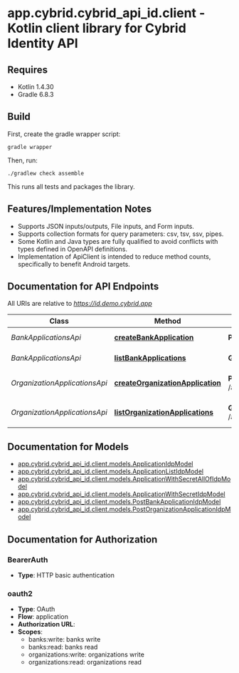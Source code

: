 # app.cybrid.cybrid_api_id.client - Kotlin client library for Cybrid Identity API

## Requires

* Kotlin 1.4.30
* Gradle 6.8.3

## Build

First, create the gradle wrapper script:

```
gradle wrapper
```

Then, run:

```
./gradlew check assemble
```

This runs all tests and packages the library.

## Features/Implementation Notes

* Supports JSON inputs/outputs, File inputs, and Form inputs.
* Supports collection formats for query parameters: csv, tsv, ssv, pipes.
* Some Kotlin and Java types are fully qualified to avoid conflicts with types defined in OpenAPI definitions.
* Implementation of ApiClient is intended to reduce method counts, specifically to benefit Android targets.

<a name="documentation-for-api-endpoints"></a>
## Documentation for API Endpoints

All URIs are relative to *https://id.demo.cybrid.app*

Class | Method | HTTP request | Description
------------ | ------------- | ------------- | -------------
*BankApplicationsApi* | [**createBankApplication**](docs/BankApplicationsApi.md#createbankapplication) | **POST** /api/bank_applications | Create bank application
*BankApplicationsApi* | [**listBankApplications**](docs/BankApplicationsApi.md#listbankapplications) | **GET** /api/bank_applications | List bank applications
*OrganizationApplicationsApi* | [**createOrganizationApplication**](docs/OrganizationApplicationsApi.md#createorganizationapplication) | **POST** /api/organization_applications | Create organization application
*OrganizationApplicationsApi* | [**listOrganizationApplications**](docs/OrganizationApplicationsApi.md#listorganizationapplications) | **GET** /api/organization_applications | List organization applications


<a name="documentation-for-models"></a>
## Documentation for Models

 - [app.cybrid.cybrid_api_id.client.models.ApplicationIdpModel](docs/ApplicationIdpModel.md)
 - [app.cybrid.cybrid_api_id.client.models.ApplicationListIdpModel](docs/ApplicationListIdpModel.md)
 - [app.cybrid.cybrid_api_id.client.models.ApplicationWithSecretAllOfIdpModel](docs/ApplicationWithSecretAllOfIdpModel.md)
 - [app.cybrid.cybrid_api_id.client.models.ApplicationWithSecretIdpModel](docs/ApplicationWithSecretIdpModel.md)
 - [app.cybrid.cybrid_api_id.client.models.PostBankApplicationIdpModel](docs/PostBankApplicationIdpModel.md)
 - [app.cybrid.cybrid_api_id.client.models.PostOrganizationApplicationIdpModel](docs/PostOrganizationApplicationIdpModel.md)


<a name="documentation-for-authorization"></a>
## Documentation for Authorization

<a name="BearerAuth"></a>
### BearerAuth

- **Type**: HTTP basic authentication

<a name="oauth2"></a>
### oauth2

- **Type**: OAuth
- **Flow**: application
- **Authorization URL**: 
- **Scopes**: 
  - banks:write: banks write
  - banks:read: banks read
  - organizations:write: organizations write
  - organizations:read: organizations read

